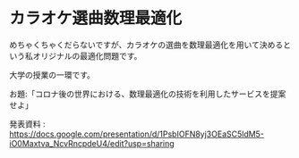 # カラオケ選曲数理最適化

めちゃくちゃくだらないですが、カラオケの選曲を数理最適化を用いて決めるという私オリジナルの最適化問題です。


大学の授業の一環です。

お題:「コロナ後の世界における、数理最適化の技術を利用したサービスを提案せよ」

発表資料 : https://docs.google.com/presentation/d/1PsbIOFN8yj3OEaSC5ldM5-iO0Maxtva_NcvRncpdeU4/edit?usp=sharing
